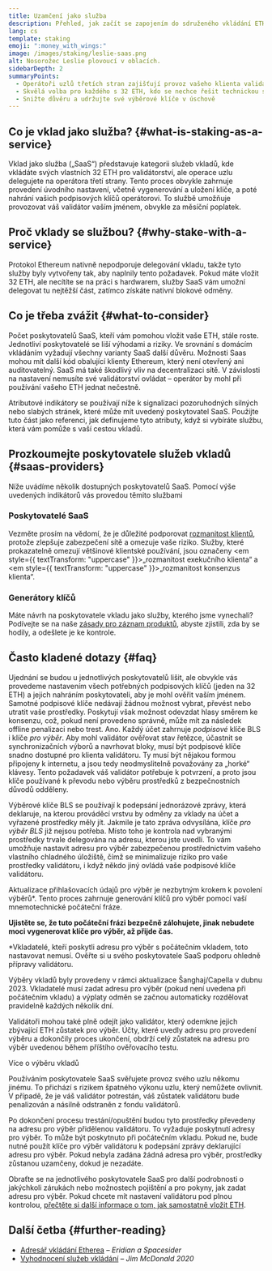 ```yaml
---
title: Uzamčení jako služba
description: Přehled, jak začít se zapojením do sdruženého vkládání ETH
lang: cs
template: staking
emoji: ":money_with_wings:"
image: /images/staking/leslie-saas.png
alt: Nosorožec Leslie plovoucí v oblacích.
sidebarDepth: 2
summaryPoints:
  - Operátoři uzlů třetích stran zajišťují provoz vašeho klienta validátoru
  - Skvělá volba pro každého s 32 ETH, kdo se nechce řešit technickou složitost provozu uzlu
  - Snižte důvěru a udržujte své výběrové klíče v úschově
---
```


## Co je vklad jako služba? {#what-is-staking-as-a-service}

Vklad jako služba („SaaS“) představuje kategorii služeb vkladů, kde vkládáte svých vlastních 32 ETH pro validátorství, ale operace uzlu delegujete na operátora třetí strany. Tento proces obvykle zahrnuje provedení úvodního nastavení, včetně vygenerování a uložení klíče, a poté nahrání vašich podpisových klíčů operátorovi. To službě umožňuje provozovat váš validátor vaším jménem, ​​obvykle za měsíční poplatek.

## Proč vklady se službou? {#why-stake-with-a-service}

Protokol Ethereum nativně nepodporuje delegování vkladu, takže tyto služby byly vytvořeny tak, aby naplnily tento požadavek. Pokud máte vložit 32 ETH, ale necítíte se na  práci s hardwarem, služby SaaS vám umožní delegovat tu nejtěžší část, zatímco získáte nativní blokové odměny.

<CardGrid>
  <Card title="Váš vlastní validátor" emoji=":desktop_computer:" description="Deposit your own 32 ETH to activate your own set of signing keys that will participate in Ethereum consensus. Monitor your progress with dashboards to watch those ETH rewards accumulate." />
  <Card title="Snadné spuštění" emoji="🏁" description="Forget about hardware specs, setup, node maintenance and upgrades. SaaS providers let you outsource the hard part by uploading your own signing credentials, allowing them to run a validator on your behalf, for a small cost." />
  <Card title="Omezte své riziko" emoji=":shield:" description="In many cases users do not have to give up access to the keys that enable withdrawing or transferring staked funds. These are different from the signing keys, and can be stored separately to limit (but not eliminate) your risk as a staker." />
</CardGrid>

<StakingComparison page="saas" />

## Co je třeba zvážit {#what-to-consider}

Počet poskytovatelů SaaS, kteří vám pomohou vložit vaše ETH, stále roste. Jednotliví poskytovatelé se liší výhodami a riziky. Ve srovnání s domácím vkládáním vyžadují všechny varianty SaaS další důvěru. Možnosti Saas mohou mít další kód obalující klienty Ethereum, který není otevřený ani auditovatelný. SaaS má také škodlivý vliv na decentralizaci sítě. V závislosti na nastavení nemusíte své validátorství ovládat – operátor by mohl při používání vašeho ETH jednat nečestně.

Atributové indikátory se používají níže k signalizaci pozoruhodných silných nebo slabých stránek, které může mít uvedený poskytovatel SaaS. Použijte tuto část jako referenci, jak definujeme tyto atributy, když si vybíráte službu, která vám pomůže s vaší cestou vkladů.

<StakingConsiderations page="saas" />

## Prozkoumejte poskytovatele služeb vkladů {#saas-providers}

Níže uvádíme několik dostupných poskytovatelů SaaS. Pomocí výše uvedených indikátorů vás provedou těmito službami

<ProductDisclaimer />

### Poskytovatelé SaaS

<StakingProductsCardGrid category="saas" />

Vezměte prosím na vědomí, že je důležité podporovat [rozmanitost klientů](/developers/docs/nodes-and-clients/client-diversity/), protože zlepšuje zabezpečení sítě a omezuje vaše riziko. Služby, které prokazatelně omezují většinové klientské používání, jsou označeny <em style={{ textTransform: "uppercase" }}>„rozmanitost exekučního klienta“</em> a <em style={{ textTransform: "uppercase" }}>„rozmanitost konsenzus klienta“.</em>

### Generátory klíčů

<StakingProductsCardGrid category="keyGen" />

Máte návrh na poskytovatele vkladu jako služby, kterého jsme vynechali? Podívejte se na naše [zásady pro záznam produktů](/contributing/adding-staking-products/), abyste zjistili, zda by se hodily, a odešlete je ke kontrole.

## Často kladené dotazy {#faq}

<ExpandableCard title="Kdo drží moje klíče?" eventCategory="SaasStaking" eventName="clicked who holds my keys">
Ujednání se budou u jednotlivých poskytovatelů lišit, ale obvykle vás provedeme nastavením všech potřebných podpisových klíčů (jeden na 32 ETH) a jejich nahráním poskytovateli, aby je mohl ověřit vaším jménem. Samotné podpisové klíče nedávají žádnou možnost vybrat, převést nebo utratit vaše prostředky. Poskytují však možnost odevzdat hlasy směrem ke konsenzu, což, pokud není provedeno správně, může mít za následek offline penalizaci nebo trest.
</ExpandableCard>

<ExpandableCard title="Takže existují dvě sady klíčů?" eventCategory="SaasStaking" eventName="clicked so there are two sets of keys">
Ano. Každý účet zahrnuje <em>podpisové </em> klíče BLS i klíče <em>pro výběr</em>. Aby mohl validátor ověřovat stav řetězce, účastnit se synchronizačních výborů a navrhovat bloky, musí být podpisové klíče snadno dostupné pro klienta validátoru. Ty musí být nějakou formou připojeny k internetu, a jsou tedy neodmyslitelně považovány za „horké“ klávesy. Tento požadavek váš validátor potřebuje k potvrzení, a proto jsou klíče používané k převodu nebo výběru prostředků z bezpečnostních důvodů odděleny.

Výběrové klíče BLS se používají k podepsání jednorázové zprávy, která deklaruje, na kterou prováděcí vrstvu by odměny za vklady na účet a vyřazené prostředky měly jít. Jakmile je tato zpráva odvysílána, klíče <em>pro výběr BLS</em> již nejsou potřeba. Místo toho je kontrola nad vybranými prostředky trvale delegována na adresu, kterou jste uvedli. To vám umožňuje nastavit adresu pro výběr zabezpečenou prostřednictvím vašeho vlastního chladného úložiště, čímž se minimalizuje riziko pro vaše prostředky validátoru, i když někdo jiný ovládá vaše podpisové klíče validátoru.

Aktualizace přihlašovacích údajů pro výběr je nezbytným krokem k povolení výběrů\*. Tento proces zahrnuje generování klíčů pro výběr pomocí vaší mnemotechnické počáteční fráze.

<strong>Ujistěte se, že tuto počáteční frázi bezpečně zálohujete, jinak nebudete moci vygenerovat klíče pro výběr, až přijde čas.</strong>

\*Vkladatelé, kteří poskytli adresu pro výběr s počátečním vkladem, toto nastavovat nemusí. Ověřte si u svého poskytovatele SaaS podporu ohledně přípravy validátoru.
</ExpandableCard>

<ExpandableCard title="Kdy mohu provést výběr?" eventCategory="SaasStaking" eventName="clicked when can I withdraw">
Výběry vkladů byly provedeny v rámci aktualizace Šanghaj/Capella v dubnu 2023. Vkladatelé musí zadat adresu pro výběr (pokud není uvedena při počátečním vkladu) a výplaty odměn se začnou automaticky rozdělovat pravidelně každých několik dní.

Validátoři mohou také plně odejít jako validátor, který odemkne jejich zbývající ETH zůstatek pro výběr. Účty, které uvedly adresu pro provedení výběru a dokončily proces ukončení, obdrží celý zůstatek na adresu pro výběr uvedenou během příštího ověřovacího testu.

<ButtonLink href="/staking/withdrawals/">Více o výběru vkladů</ButtonLink>
</ExpandableCard>

<ExpandableCard title="Co se stane, když dostanu trest?" eventCategory="SaasStaking" eventName="clicked what happens if I get slashed">
Používáním poskytovatele SaaS svěřujete provoz svého uzlu někomu jinému. To přichází s rizikem špatného výkonu uzlu, který nemůžete ovlivnit. V případě, že je váš validátor potrestán, váš zůstatek validátoru bude penalizován a násilně odstraněn z fondu validátorů.

Po dokončení procesu trestání/opuštění budou tyto prostředky převedeny na adresu pro výběr přidělenou validátoru. To vyžaduje poskytnutí adresy pro výběr. To může být poskytnuto při počátečním vkladu. Pokud ne, bude nutné použít klíče pro výběr validátoru k podepsání zprávy deklarující adresu pro výběr. Pokud nebyla zadána žádná adresa pro výběr, prostředky zůstanou uzamčeny, dokud je nezadáte.

Obraťte se na jednotlivého poskytovatele SaaS pro další podrobnosti o jakýchkoli zárukách nebo možnostech pojištění a pro pokyny, jak zadat adresu pro výběr. Pokud chcete mít nastavení validátoru pod plnou kontrolou, [přečtěte si další informace o tom, jak samostatně vložit ETH](/staking/solo/).
</ExpandableCard>

## Další četba {#further-reading}

- [Adresář vkládání Etherea](https://www.staking.directory/) – _Eridian a Spacesider_
- [Vyhodnocení služeb vkládání](https://www.attestant.io/posts/evaluating-staking-services/) – _Jim McDonald 2020_
